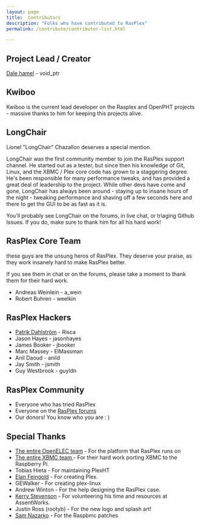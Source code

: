 ```yaml
---
layout: page
title:  Contributors
description: "Folks who have contributed to RasPlex"
permalink: /contribute/contributor-list.html

---
```


## Project Lead / Creator

<a href="http://blog.srvthe.net" target="_blank">Dale hamel</a> - void_ptr

## Kwiboo

Kwiboo is the current lead developer on the Rasplex and OpenPHT projects - massive thanks to him for keeping
this projects alive.


## LongChair

Lionel "LongChair" Chazallon deserves a special mention.

LongChair was the first community member to join the RasPlex support channel. He started out as a tester, but since then his knowledge of Git, Linux, and the XBMC / Plex core code has grown to a staggering degree. He's been responsible for many performance tweaks, and has provided a great deal of leadership to the project. While other devs have come and gone, LongChair has always been around - staying up to insane hours of the night - tweaking performance and shaving off a few seconds here and there to get the GUI to be as fast as it is.

You'll probably see LongChair on the forums, in live chat, or triaging Github Issues. If you do, make sure to thank him for all his hard work!


## RasPlex Core Team

these guys are the unsung heros of RasPlex. They deserve your praise, as they work insanely hard to make RasPlex better.

If you see them in chat or on the forums, please take a moment to thank them for their hard work.

+ Andreas Weinlein - a_wein
+ Robert Buhren - weelkin


## RasPlex Hackers

+ <a href="http://www.linkedin.com/pub/patrik-dahlstr%C3%B6m/20/763/3b7" target="_blank">Patrik Dahlström</a> - Risca
+ Jason Hayes - jasonhayes
+ James Booker - jbooker
+ Marc Massey - ElMassman
+ Anil Daoud - anild
+ Jay Smith - jsmith
+ Guy Westbrook - guyldn

## RasPlex Community

+ Everyone who has tried RasPlex
+ Everyone on the <a href="https://forums.plex.tv/categories/rasplex" target="_blank">RasPlex forums</a>
+ Our donors! You know who you are : )

## Special Thanks

+ <a href="http://openelec.tv/" target="_blank">The entire OpenELEC team</a> - For the platform that RasPlex runs on
+ <a href="http://xbmc.org/" target="_blank"> The entire XBMC team </a>- For their hard work porting XBMC to the Raspberry Pi.
+ Tobias Hieta - For maintaining PlexHT
+ <a href="https://www.plex.tv" target="_blank">Elan Feingold</a> - For creating Plex.
+ GEWalker - For creating plex-linux
+ Andrew Winton - For the help designing the RasPlex case.
+ <a href="http://fabbaloo.com/" target="_blank"> Kerry Stevenson</a> - For volunteering his time and resources at AssentWorks.
+ Justin Ross (rootyb) - For the new logo and splash art!
+ <a href="http://www.raspbmc.com/" target="_blank">Sam Nazarko</a> - For the Raspbmc patches
